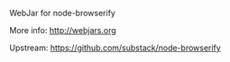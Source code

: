 WebJar for node-browserify

More info: http://webjars.org

Upstream: https://github.com/substack/node-browserify
